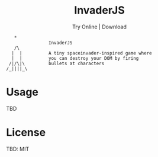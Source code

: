 <h1 align="center">InvaderJS</h1>
<p align="center">Try Online | Download</p>

```
   *   
                InvaderJS
   /\     
  |  |          A tiny spaceinvader-inspired game where
  |  |          you can destroy your DOM by firing
 /|/\|\         bullets at characters
/_||||_\
```

# Usage
TBD

# License
TBD: MIT
